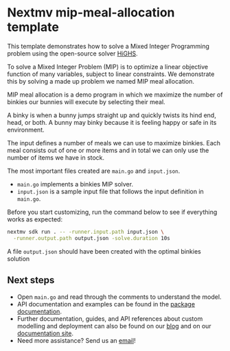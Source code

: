 # Nextmv mip-meal-allocation template

This template demonstrates how to solve a Mixed Integer Programming problem
using the open-source solver [HiGHS](https://github.com/ERGO-Code/HiGHS).

To solve a Mixed Integer Problem (MIP) is to optimize a linear objective
function of many variables, subject to linear constraints. We demonstrate this
by solving a made up problem we named MIP meal allocation.

MIP meal allocation is a demo program in which we maximize the number of
binkies our bunnies will execute by selecting their meal.

A binky is when a bunny jumps straight up and quickly twists its hind end,
head, or both. A bunny may binky because it is feeling happy or safe in its
environment.

The input defines a number of meals we can use to maximize binkies. Each
meal consists out of one or more items and in total we can only use the
number of items we have in stock.

The most important files created are `main.go` and `input.json`.

* `main.go` implements a binkies MIP solver.
* `input.json` is a sample input file that follows the input definition in
`main.go`.

Before you start customizing, run the command below to see if everything works
as expected:

```bash
nextmv sdk run . -- -runner.input.path input.json \
  -runner.output.path output.json -solve.duration 10s
```

A file `output.json` should have been created with the optimal binkies solution

## Next steps

* Open `main.go` and read through the comments to understand the model.
* API documentation and examples can be found in the [package
  documentation](https://pkg.go.dev/github.com/nextmv-io/sdk/mip).
* Further documentation, guides, and API references about custom modelling and
  deployment can also be found on our [blog](https://www.nextmv.io/blog) and on
  our [documentation site](https://docs.nextmv.io).
* Need more assistance? Send us an [email](mailto:support@nextmv.io)!
